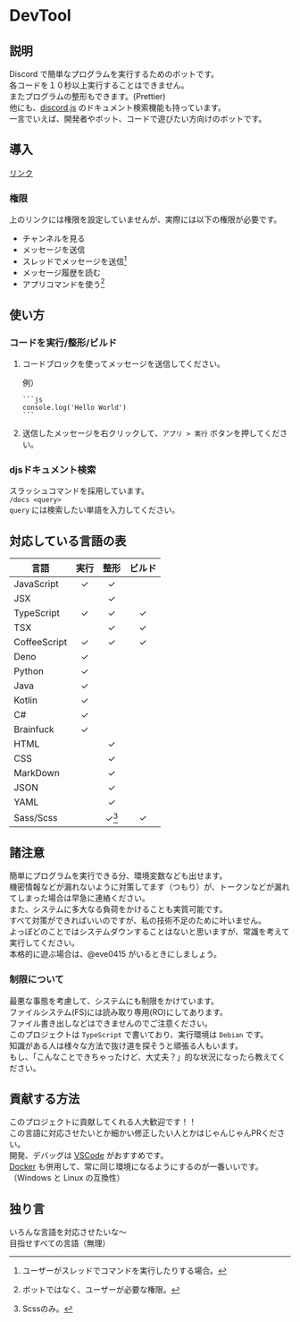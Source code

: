 # DevTool

## 説明

Discord で簡単なプログラムを実行するためのボットです。  
各コードを１０秒以上実行することはできません。  
またプログラムの整形もできます。(Prettier)  
他にも、[discord.js](https://discord.js.org/#/docs/main/stable/general/welcome) のドキュメント検索機能も持っています。  
一言でいえば、開発者やボット、コードで遊びたい方向けのボットです。

## 導入

[リンク](https://discord.com/api/oauth2/authorize?client_id=832847499306991636&permissions=0&scope=bot%20applications.commands)

### 権限

上のリンクには権限を設定していませんが、実際には以下の権限が必要です。

- チャンネルを見る
- メッセージを送信
- スレッドでメッセージを送信[^1]
- メッセージ履歴を読む
- アプリコマンドを使う[^2]

[^1]: ユーザーがスレッドでコマンドを実行したりする場合。
[^2]: ボットではなく、ユーザーが必要な権限。

## 使い方

### コードを実行/整形/ビルド

1. コードブロックを使ってメッセージを送信してください。

    例）

    ```text
    ```js
    console.log('Hello World')
    ​```
    ```

2. 送信したメッセージを右クリックして、`アプリ > 実行` ボタンを押してください。

### djsドキュメント検索

スラッシュコマンドを採用しています。  
`/docs <query>`  
`query` には検索したい単語を入力してください。

## 対応している言語の表

言語 | 実行 | 整形 | ビルド
--- | :---: | :---: | :---:
JavaScript | ✓ | ✓ |
JSX | | ✓ |
TypeScript | ✓ | ✓ | ✓
TSX | | ✓ | ✓
CoffeeScript | ✓ | ✓ | ✓
Deno | ✓ |
Python | ✓ |
Java | ✓ |
Kotlin | ✓ |
C# | ✓ |
Brainfuck | ✓ |
HTML | | ✓
CSS | | ✓
MarkDown | | ✓
JSON | | ✓
YAML | | ✓
Sass/Scss | | ✓[^3] | ✓

[^3]: Scssのみ。

## 諸注意

簡単にプログラムを実行できる分、環境変数なども出せます。  
機密情報などが漏れないように対策してます（つもり）が、トークンなどが漏れてしまった場合は早急に連絡ください。  
また、システムに多大なる負荷をかけることも実質可能です。  
すべて対策ができればいいのですが、私の技術不足のために叶いません。  
よっぽどのことではシステムダウンすることはないと思いますが、常識を考えて実行してください。  
本格的に遊ぶ場合は、@eve0415 がいるときにしましょう。

### 制限について

最悪な事態を考慮して、システムにも制限をかけています。  
ファイルシステム(FS)には読み取り専用(RO)にしてあります。  
ファイル書き出しなどはできませんのでご注意ください。  
このプロジェクトは `TypeScript` で書いており、実行環境は `Debian` です。  
知識がある人は様々な方法で抜け道を探そうと頑張る人もいます。  
もし、「こんなことできちゃったけど、大丈夫？」的な状況になったら教えてください。

## 貢献する方法

このプロジェクトに貢献してくれる人大歓迎です！！  
この言語に対応させたいとか細かい修正したい人とかはじゃんじゃんPRください。  
開発、デバッグは [VSCode](https://code.visualstudio.com/) がおすすめです。  
[Docker](https://www.docker.com/) も併用して、常に同じ環境になるようにするのが一番いいです。（Windows と Linux の互換性）

## 独り言

いろんな言語を対応させたいな～  
目指せすべての言語（無理）
